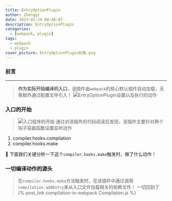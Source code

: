 ```yaml
---
title: EntryOptionPlugin
author: Zhenggl
date: 2023-01-29 08:48:07
description: EntryOptionPlugin
categories:
  - [webpack, plugin]
tags:
  - webpack
  - plugin
cover_picture: EntryOptionPlugin封面.png
---
```


### 前言
---
> **作为实际开始编译的入口**，该插件由`webpack`的核心默认插件自动加载，无需额外通过配置文件引入！
![EntryOptionPlugin设置以及执行的动作](EntryOptionPlugin设置以及执行的动作.png)

### 入口的开始
> ![入口程序的开始](入口程序的开始.png)
> 通过对该插件的代码阅读后发现，该插件主要针对两个钩子容器函数设置监听动作
1. compiler.hooks.compilation
2. compiler.hooks.make

:stars: 下面我们关键分析一下这个`compiler.hooks.make`触发时，做了什么动作！

### 一切编译动作的源头
> 在`compiler.hooks.make`方法触发时，在该插件中通过调用`compilation.addEntry`来从入口文件加载相关的依赖文件！
> 一切回到了 {% post_link compilation-in-webpack Compilation.js %}